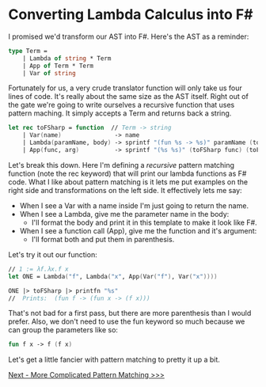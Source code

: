 # Converting Lambda Calculus into F#

I promised we'd transform our AST into F#.  Here's the AST as a reminder:

```fsharp
type Term = 
    | Lambda of string * Term
    | App of Term * Term
    | Var of string
```

Fortunately for us, a very crude translator function will only take us four lines of code.  It's really about the same size as the AST itself.  Right out of the gate we're going to write ourselves a recursive function that uses pattern maching.  It simply accepts a Term and returns back a string.


```fsharp
let rec toFSharp = function  // Term -> string
    | Var(name)               -> name
    | Lambda(paramName, body) -> sprintf "(fun %s -> %s)" paramName (toFSharp body)
    | App(func, arg)          -> sprintf "(%s %s)" (toFSharp func) (toFSharp arg)
```

Let's break this down.  Here I'm defining a *recursive* pattern matching function 
(note the rec keyword) that will print our lambda functions as F# code.  What I like about
pattern matching is it lets me put examples on the right side and transformations on the 
left side.  It effectively lets me say:

* When I see a Var with a name inside I'm just going to return the name.
* When I see a Lambda, give me the parameter name in the body:
    * I'll format the body and print it in this template to make it look like F#.
* When I see a function call (App), give me the function and it's argument:
    * I'll format both and put them in parenthesis.

Let's try it out our function:

```fsharp
// 1 := λf.λx.f x
let ONE = Lambda("f", Lambda("x", App(Var("f"), Var("x"))))

ONE |> toFSharp |> printfn "%s"  
//  Prints:  (fun f -> (fun x -> (f x)))
```

That's not bad for a first pass, but there are more parenthesis than I would prefer.  Also, we don't need to use the fun keyword so much because we can group the parameters like so:

```fsharp
fun f x -> f (f x)
```

Let's get a little fancier with pattern matching to pretty it up a bit.

[Next - More Complicated Pattern Matching >>>](03-pattern-matching.md)
